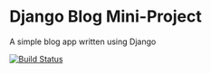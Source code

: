 # Django Blog Mini-Project

A simple blog app written using Django

[![Build Status](https://travis-ci.org/Andreaytm/django-blog.svg?branch=master)](https://travis-ci.org/Andreaytm/django-blog)